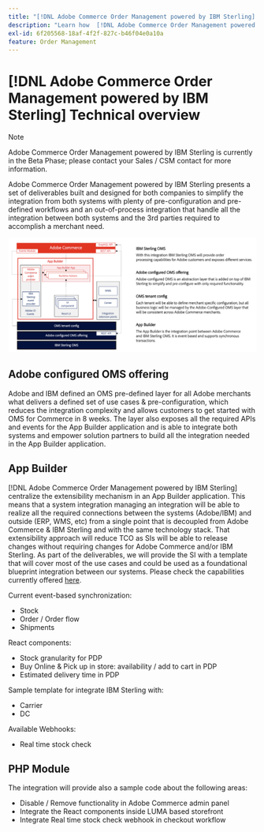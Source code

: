 ```yaml
---
title: "[!DNL Adobe Commerce Order Management powered by IBM Sterling] Technical overview"
description: "Learn how  [!DNL Adobe Commerce Order Management powered by IBM Sterling] integrate both systems and the benefits of the out of process extensibility approach."
exl-id: 6f205568-18af-4f2f-827c-b46f04e0a10a
feature: Order Management
---
```

# [!DNL Adobe Commerce Order Management powered by IBM Sterling] Technical overview
>[!NOTE]
>
> Adobe Commerce Order Management powered by IBM Sterling is currently in the Beta Phase; please contact your Sales / CSM contact for more information.

Adobe Commerce Order Management powered by IBM Sterling presents a set of deliverables built and designed for both companies to simplify the integration from both systems with plenty of pre-configuration and pre-defined workflows and an out-of-process integration that handle all the integration between both systems and the 3rd parties required to accomplish a merchant need.

![Architecture](assets/architecture.png)

## Adobe configured OMS offering

Adobe and IBM defined an OMS pre-defined layer for all Adobe merchants what delivers a defined set of use cases & pre-configuration, which reduces the integration complexity and allows customers to get started with OMS for Commerce in 8 weeks.
The layer also exposes all the required APIs and events for the App Builder application and is able to integrate both systems and empower solution partners to build all the integration needed in the App Builder application.

## App Builder

[!DNL Adobe Commerce Order Management powered by IBM Sterling] centralize the extensibility mechanism in an App Builder application. This means that a system integration managing an integration will be able to realize all the required connections between the systems (Adobe/IBM) and outside (ERP, WMS, etc) from a single point that is decoupled from Adobe Commerce & IBM Sterling and with the same technology stack. That extensibility approach will reduce TCO as SIs will be able to release changes without requiring changes for Adobe Commerce and/or IBM Sterling.
As part of the deliverables, we will provide the SI with a template that will cover most of the use cases and could be used as a foundational blueprint integration between our systems. Please check the capabilities currently offered [here](capabilities.md).

Current event-based synchronization:
- Stock
- Order / Order flow
- Shipments

React components:
- Stock granularity for PDP
- Buy Online & Pick up in store: availability / add to cart in PDP
- Estimated delivery time in PDP

Sample template for integrate IBM Sterling with:
- Carrier
- DC

Available Webhooks:
- Real time stock check

## PHP Module

The integration will provide also a sample code about the following areas:
- Disable / Remove functionality in Adobe Commerce admin panel
- Integrate the React components inside LUMA based storefront
- Integrate Real time stock check webhook in checkout workflow
